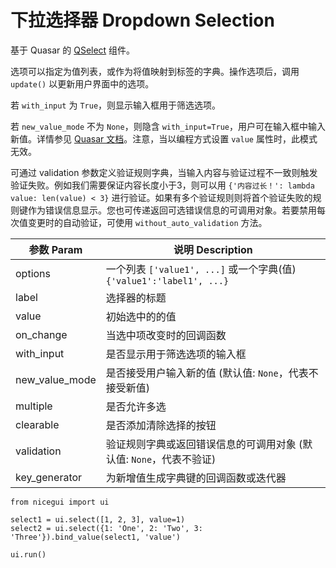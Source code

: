 # 下拉选择器 Dropdown Selection

基于 Quasar 的 [QSelect](https://quasar.dev/vue-components/select) 组件。

选项可以指定为值列表，或作为将值映射到标签的字典。操作选项后，调用 `update()` 以更新用户界面中的选项。

若 `with_input` 为 `True`，则显示输入框用于筛选选项。

若 `new_value_mode` 不为 `None`，则隐含 `with_input=True`，用户可在输入框中输入新值。详情参见 [Quasar 文档](https://quasar.dev/vue-components/select#the-new-value-mode-prop)。注意，当以编程方式设置 `value` 属性时，此模式无效。

可通过 validation 参数定义验证规则字典，当输入内容与验证过程不一致则触发验证失败。例如我们需要保证内容长度小于3，则可以用 `{'内容过长！': lambda value: len(value) < 3}` 进行验证。如果有多个验证规则则将首个验证失败的规则键作为错误信息显示。您也可传递返回可选错误信息的可调用对象。若要禁用每次值变更时的自动验证，可使用 `without_auto_validation` 方法。

| 参数 Param | 说明 Description |
| ---------- | ---------------- |
| options    | 一个列表 `['value1', ...]` 或一个字典(值) `{'value1':'label1', ...}` |
| label      | 选择器的标题     |
| value      | 初始选中的的值   |
| on_change  | 当选中项改变时的回调函数 |
| with_input | 是否显示用于筛选选项的输入框 |
| new_value_mode | 是否接受用户输入新的值 (默认值: `None`，代表不接受新值) |
| multiple   | 是否允许多选     |
| clearable  | 是否添加清除选择的按钮 |
| validation | 验证规则字典或返回错误信息的可调用对象 (默认值: `None`，代表不验证) |
| key_generator | 为新增值生成字典键的回调函数或迭代器 |

```python:line-numbers
from nicegui import ui

select1 = ui.select([1, 2, 3], value=1)
select2 = ui.select({1: 'One', 2: 'Two', 3: 'Three'}).bind_value(select1, 'value')

ui.run()
```